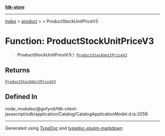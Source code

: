 [**fdk-store**](../../../README.md)
***

[Index](../../../API.md) > [product](../../README.md) > [<internal>](../README.md) > ProductStockUnitPriceV3

# Function: ProductStockUnitPriceV3

> **ProductStockUnitPriceV3**(): [`ProductStockUnitPriceV3`](../type-aliases/type-alias.ProductStockUnitPriceV3.md)

## Returns

[`ProductStockUnitPriceV3`](../type-aliases/type-alias.ProductStockUnitPriceV3.md)

## Defined In

node\_modules/@gofynd/fdk-client-javascript/sdk/application/Catalog/CatalogApplicationModel.d.ts:2058

***
Generated using [TypeDoc](https://typedoc.org/) and [typedoc-plugin-markdown](https://www.npmjs.com/package/typedoc-plugin-markdown)
